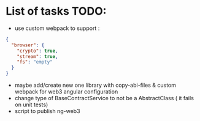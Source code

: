# List of tasks TODO:

- use custom webpack to support :

```json
{
  "browser": {
    "crypto": true,
    "stream": true,
    "fs": "empty"
  }
}
```

- maybe add/create new one library with copy-abi-files & custom webpack for web3 angular configuration
- change type of BaseContractService to not be a AbstractClass ( it fails on unit tests)
- script to publish ng-web3
